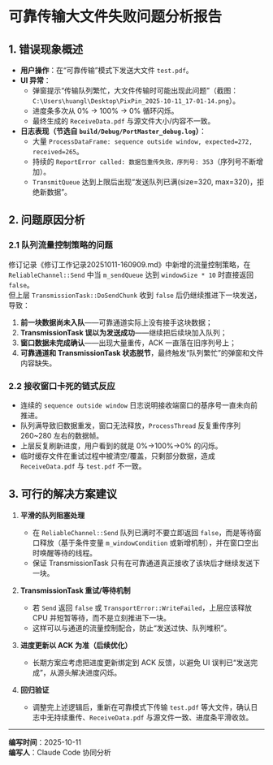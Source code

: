# 可靠传输大文件失败问题分析报告

## 1. 错误现象概述

- **用户操作**：在“可靠传输”模式下发送大文件 `test.pdf`。  
- **UI 异常**：  
  - 弹窗提示“传输队列繁忙，大文件传输时可能出现此问题”（截图：`C:\Users\huangl\Desktop\PixPin_2025-10-11_17-01-14.png`）。  
  - 进度条多次从 0% → 100% → 0% 循环闪烁。  
  - 最终生成的 `ReceiveData.pdf` 与源文件大小/内容不一致。  
- **日志表现（节选自 `build/Debug/PortMaster_debug.log`）**：  
  - 大量 `ProcessDataFrame: sequence outside window, expected=272, received=265`。  
  - 持续的 `ReportError called: 数据包重传失败，序列号: 353`（序列号不断增加）。  
  - `TransmitQueue` 达到上限后出现“发送队列已满(size=320, max=320)，拒绝新数据”。

## 2. 问题原因分析

### 2.1 队列流量控制策略的问题
修订记录《修订工作记录20251011-160909.md》中新增的流量控制策略，在 `ReliableChannel::Send` 中当 `m_sendQueue` 达到 `windowSize * 10` 时直接返回 `false`。  
但上层 `TransmissionTask::DoSendChunk` 收到 `false` 后仍继续推进下一块发送，导致：

1. **前一块数据尚未入队**——可靠通道实际上没有接手这块数据；  
2. **TransmissionTask 误以为发送成功**——继续把后续块加入队列；  
3. **窗口数据未完成确认**——出现大量重传，ACK 一直落在旧序列号上；  
4. **可靠通道和 TransmissionTask 状态脱节**，最终触发“队列繁忙”的弹窗和文件内容缺失。

### 2.2 接收窗口卡死的链式反应

- 连续的 `sequence outside window` 日志说明接收端窗口的基序号一直未向前推进。  
- 队列满导致旧数据重发，窗口无法释放，`ProcessThread` 反复重传序列 260~280 左右的数据帧。  
- 上层反复刷新进度，用户看到的就是 0%→100%→0% 的闪烁。  
- 临时缓存文件在重试过程中被清空/覆盖，只剩部分数据，造成 `ReceiveData.pdf` 与 `test.pdf` 不一致。

## 3. 可行的解决方案建议

1. **平滑的队列阻塞处理**  
   - 在 `ReliableChannel::Send` 队列已满时不要立即返回 `false`，而是等待窗口释放（基于条件变量 `m_windowCondition` 或新增机制），并在窗口空出时唤醒等待的线程。  
   - 保证 TransmissionTask 只有在可靠通道真正接收了该块后才继续发送下一块。

2. **TransmissionTask 重试/等待机制**  
   - 若 `Send` 返回 `false` 或 `TransportError::WriteFailed`，上层应该释放 CPU 并短暂等待，而不是立刻推进下一块。  
   - 这样可以与通道的流量控制配合，防止“发送过快、队列堆积”。

3. **进度更新以 ACK 为准（后续优化）**  
   - 长期方案应考虑把进度更新绑定到 ACK 反馈，以避免 UI 误判已“发送完成”，从源头解决进度闪烁。

4. **回归验证**  
   - 调整完上述逻辑后，重新在可靠模式下传输 `test.pdf` 等大文件，确认日志中无持续重传、`ReceiveData.pdf` 与源文件一致、进度条平滑收敛。

---

**编写时间**：2025-10-11  
**编写人**：Claude Code 协同分析  

